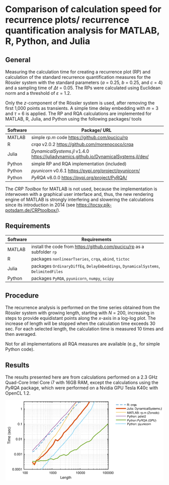 # Comparison of calculation speed for recurrence plots/ recurrence quantification analysis for MATLAB, R, Python, and Julia

## General

Measuring the calculation time for creating a recurrence plot (RP)
and calculation of the standard recurrence quantification measures
for the Rössler system with the standard parameters (_a_ = 0.25, _b_ = 0.25, and _c_ = 4)
and a sampling time of _Δt_ = 0.05.
The RPs were calculated using Euclidean norm and a threshold of _ε_ = 1.2.

Only the _z_-component of the Rössler system is used, after removing the first 1,000
points as transients. A simple time delay embedding with _m_ = 3 and _τ_ = 6
is applied.
The RP and RQA calculations are implemented for MATLAB, R,
Julia, and Python using the following packages/ tools

Software | Package/ URL
---------|-------------
MATLAB   | simple _rp.m_ code <https://github.com/pucicu/rp>
R        | _crqa_ v2.0.2 <https://github.com/morenococo/crqa>
Julia    | _DynamicalSystems.jl_ v1.4.0 <https://juliadynamics.github.io/DynamicalSystems.jl/dev/>
Python   | simple RP and RQA implementation (included)
Python   | _pyunicorn_ v0.6.1 <https://pypi.org/project/pyunicorn/>
Python   | _PyRQA_ v8.0.0 <https://pypi.org/project/PyRQA/>

The _CRP Toolbox_ for MATLAB is not used,
because the implementation is interwoven with a graphical user interface and, thus,
the new rendering engine of MATLAB is strongly interfering and slowering
the calculations since its introduction
in 2014 (see <https://tocsy.pik-potsdam.de/CRPtoolbox/>).

## Requirements

Software | Requirements
---------|--------------
MATLAB   | install the code from <https://github.com/pucicu/rp> as a subfolder `rp`
R        | packages `nonlinearTseries`, `crqa`, `abind`, `tictoc`
Julia    | packages `OrdinaryDiffEq`, `DelayEmbeddings`, `DynamicalSystems`, `DelimitedFiles`
Python   | packages `PyRQA`, `pyunicorn`, `numpy`, `scipy`

## Procedure

The recurrence analysis is performed on the time series obtained from the
Rössler system with growing length,
starting with _N_ = 200, increasing in steps to provide equidistant points along the
_x_-axis in a log-log plot. The increase of length will be stopped when the calculation time
exceeds 30 sec. For each selected length, the calculation time is measured
10 times and then averaged.

Not for all implementations all RQA measures are available (e.g., for simple Python code).

## Results

The results presented here are from
calculations performed on a 2.3 GHz Quad-Core Intel Core i7 with 16GB RAM, except
the calculations using the _PyRQA_ package, which were performed on a Nvidia
GPU Tesla K40c with OpenCL 1.2.

![Computation speed for recurrence plots and recurrence quantification measures for the Rössler system.](software_speed.svg "Title")